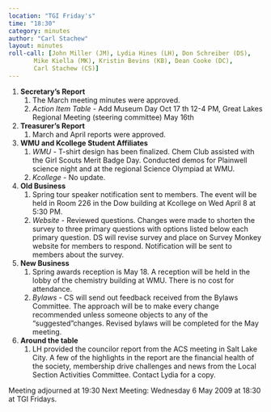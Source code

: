 ```yaml
---
location: "TGI Friday's"
time: "18:30"
category: minutes
author: "Carl Stachew"
layout: minutes
roll-call: [John Miller (JM), Lydia Hines (LH), Don Schreiber (DS),
	   Mike Kiella (MK), Kristin Bevins (KB), Dean Cooke (DC),
	   Carl Stachew (CS)]
---
```


1. **Secretary’s Report**
   1. The March meeting minutes were approved.
   2. *Action Item Table* - Add Museum Day Oct 17 th 12-4 PM, Great Lakes Regional Meeting (steering committee) May 16th
2. **Treasurer’s Report**
   1. March and April reports were approved.
3. **WMU and Kcollege Student Affiliates**
   1. *WMU* - T-shirt design has been finalized. Chem Club assisted with the Girl Scouts Merit Badge Day. Conducted demos for Plainwell science night and at the regional Science Olympiad at WMU.
   2. *Kcollege* - No update.
4. **Old Business**
   1. Spring tour speaker notification sent to members. The event will be held in Room 226 in the Dow building at Kcollege on Wed April 8 at 5:30 PM.
   2. *Website* - Reviewed questions. Changes were made to shorten the survey to three primary questions with options listed below each primary question. DS will revise survey and place on Survey Monkey website for members to respond. Notification will be sent to members about the survey.
5. **New Business**
   1. Spring awards reception is May 18. A reception will be held in the lobby of the chemistry building at WMU. There is no cost for attendance.
   2. *Bylaws* - CS will send out feedback received from the Bylaws Committee. The approach will be to make every change recommended unless someone objects to any of the “suggested”changes. Revised bylaws will be completed for the May meeting.
6. **Around the table**
   1. LH provided the councilor report from the ACS meeting in Salt Lake City. A few of the highlights in the report are the financial health of the society, membership drive challenges and news from the Local Section Activities Committee. Contact Lydia for a copy.

Meeting adjourned at 19:30
Next Meeting: Wednesday 6 May 2009 at 18:30 at TGI Fridays.
